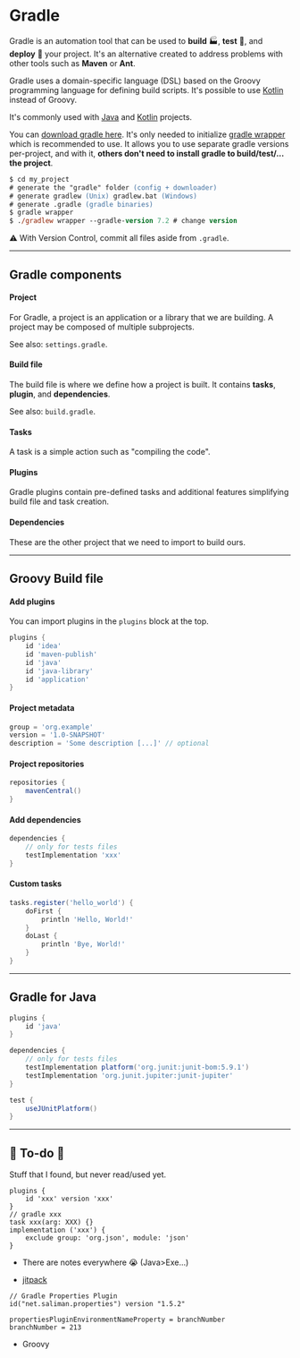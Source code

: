 # Gradle

<div class="row row-cols-md-2"><div>

Gradle is an automation tool that can be used to **build** 🏭, **test** 🧪, and **deploy** 🚀 your project. It's an alternative created to address problems with other tools such as **Maven** or **Ant**.

Gradle uses a domain-specific language (DSL) based on the Groovy programming language for defining build scripts. It's possible to use [Kotlin](/programming-languages/high-level/oo/kotlin/index.md) instead of Groovy. 

It's commonly used with [Java](/programming-languages/high-level/oo/java/_general/index.md) and [Kotlin](/programming-languages/high-level/oo/kotlin/index.md) projects.
</div><div>

You can [download gradle here](https://gradle.org/releases/). It's only needed to initialize [gradle wrapper](https://docs.gradle.org/current/userguide/gradle_wrapper.html) which is recommended to use. It allows you to use separate gradle versions per-project, and with it, **others don't need to install gradle to build/test/... the project**.

```ps
$ cd my_project
# generate the "gradle" folder (config + downloader)
# generate gradlew (Unix) gradlew.bat (Windows)
# generate .gradle (gradle binaries)
$ gradle wrapper
$ ./gradlew wrapper --gradle-version 7.2 # change version
```

⚠️ With Version Control, commit all files aside from `.gradle`.
</div></div>

<hr class="sep-both">

## Gradle components

<div class="row row-cols-md-2"><div>

#### Project

For Gradle, a project is an application or a library that we are building. A project may be composed of multiple subprojects.

See also: `settings.gradle`.

#### Build file

The build file is where we define how a project is built. It contains **tasks**, **plugin**, and **dependencies**.

See also: `build.gradle`.
</div><div>

#### Tasks

A task is a simple action such as "compiling the code".

#### Plugins

Gradle plugins contain pre-defined tasks and additional features simplifying build file and task creation.

#### Dependencies

These are the other project that we need to import to build ours.
</div></div>

<hr class="sep-both">

## Groovy Build file

<div class="row row-cols-md-2"><div>

#### Add plugins

You can import plugins in the `plugins` block at the top.

```groovy
plugins {
    id 'idea'
    id 'maven-publish'
    id 'java'
    id 'java-library'
    id 'application'
}
```

#### Project metadata

```groovy
group = 'org.example'
version = '1.0-SNAPSHOT'
description = 'Some description [...]' // optional
```

#### Project repositories

```groovy
repositories {
    mavenCentral()
}
```
</div><div>

#### Add dependencies

```groovy
dependencies {
    // only for tests files
    testImplementation 'xxx'
}
```

#### Custom tasks

```groovy
tasks.register('hello_world') {
    doFirst {
        println 'Hello, World!'
    }
    doLast {
        println 'Bye, World!'
    }
}
```
</div></div>

<hr class="sep-both">

## Gradle for Java

<div class="row row-cols-md-2"><div>

```groovy
plugins {
    id 'java'
}
```

```groovy
dependencies {
    // only for tests files
    testImplementation platform('org.junit:junit-bom:5.9.1')
    testImplementation 'org.junit.jupiter:junit-jupiter'
}
```
</div><div>

```groovy
test {
    useJUnitPlatform()
}
```
</div></div>

<hr class="sep-both">

## 👻 To-do 👻

Stuff that I found, but never read/used yet.

<div class="row row-cols-md-2"><div>

```
plugins {
    id 'xxx' version 'xxx'
}
// gradle xxx
task xxx(arg: XXX) {}
implementation ('xxx') {
    exclude group: 'org.json', module: 'json'
}
```

* There are notes everywhere 😭 (Java>Exe...)

</div><div>

* [jitpack](https://jitpack.io/)

```
// Gradle Properties Plugin
id("net.saliman.properties") version "1.5.2"

propertiesPluginEnvironmentNameProperty = branchNumber
branchNumber = 213
```

* Groovy
</div></div>